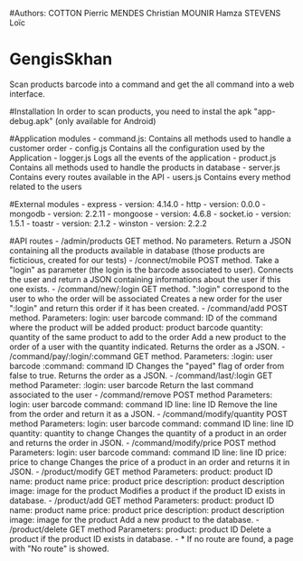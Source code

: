 #Authors:
COTTON Pierric
MENDES Christian
MOUNIR Hamza
STEVENS Loïc

# GengisSkhan
Scan products barcode into a command and get the all command into a web interface.

#Installation
In order to scan products, you need to instal the apk "app-debug.apk" (only available for Android)

#Application modules
    - command.js:
        Contains all methods used to handle a customer order
    - config.js
        Contains all the configuration used by the Application
    - logger.js
        Logs all the events of the application
    - product.js
        Contains all methods used to handle the products in database
    - server.js
        Contains every routes available in the API
    - users.js
        Contains every method related to the users

#External modules
    - express - version: 4.14.0
    - http - version: 0.0.0
    - mongodb - version: 2.2.11
    - mongoose - version: 4.6.8
    - socket.io - version: 1.5.1
    - toastr - version: 2.1.2
    - winston - version: 2.2.2

#API routes
    - /admin/products
        GET method. No parameters.
        Return a JSON containing all the products available in database (those products are ficticious, created for our tests)
    - /connect/mobile
        POST method. Take a "login" as parameter (the login is the barcode associated to user).
        Connects the user and return a JSON containing informations about the user if this one exists.
    - /command/new/:login
        GET method. ":login" correspond to the user to who the order will be associated
        Creates a new order for the user ":login" and return this order if it has been created.
    - /command/add
        POST method.
        Parameters:
            login: user barcode
            command: ID of the command where the product will be added
            product: product barcode
            quantity: quantity of the same product to add to the order
        Add a new product to the order of a user with the quantity indicated. Returns the order as a JSON.
    - /command/pay/:login/:command
        GET method.
        Parameters:
            :login: user barcode
            :command: command ID
        Changes the "payed" flag of order from false to true. Returns the order as a JSON.
    - /command/last/:login
        GET method
        Parameter:
            :login: user barcode
        Return the last command associated to the user
    - /command/remove
        POST method
        Parameters:
            login: user barcode
            command: command ID
            line: line ID
        Remove the line from the order and return it as a JSON.
    - /command/modify/quantity
        POST method
        Parameters:
            login: user barcode
            command: command ID
            line: line ID
            quantity: quantity to change
        Changes the quantity of a product in an order and returns the order in JSON.
    - /command/modify/price
        POST method
        Parameters:
            login: user barcode
            command: command ID
            line: line ID
            price: price to change
        Changes the price of a product in an order and returns it in JSON.
    - /product/modify
        GET method
        Parameters:
            product: product ID
            name: product name
            price: product price
            description: product description
            image: image for the product
        Modifies a product if the product ID exists in database.
    - /product/add
        GET method
        Parameters:
            product: product ID
            name: product name
            price: product price
            description: product description
            image: image for the product
        Add a new product to the database.
    - /product/delete
        GET method
        Parameters:
            product: product ID
        Delete a product if the product ID exists in database.
    - *
        If no route are found, a page with "No route" is showed.
